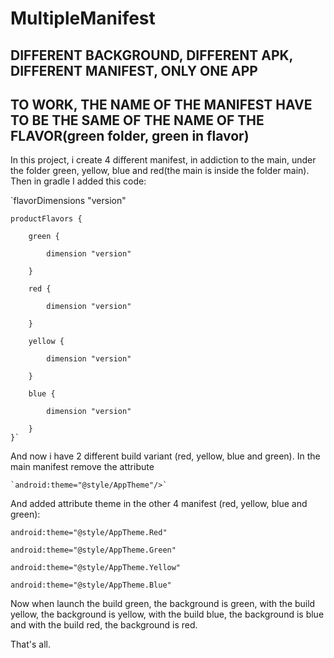 # MultipleManifest
## DIFFERENT BACKGROUND, DIFFERENT APK, DIFFERENT MANIFEST, ONLY ONE APP

## TO WORK, THE NAME OF THE MANIFEST HAVE TO BE THE SAME OF THE NAME OF THE FLAVOR(green folder, green in flavor)

In this project, i create 4 different manifest, in addiction to the main, under the folder green, yellow, blue and red(the main is inside the folder main).
Then in gradle I added this code: 

`flavorDimensions "version"

    productFlavors {
    
        green {
        
            dimension "version"
            
        }
        
        red {
        
            dimension "version"
            
        }
        
        yellow {
        
            dimension "version"
            
        }
        
        blue {
        
            dimension "version"
            
        }
    }`
   
   And now i have 2 different build variant (red, yellow, blue and green).
   In the main manifest remove the attribute 
   
    `android:theme="@style/AppTheme"/>`
    
   And added attribute theme in the other 4 manifest (red, yellow, blue and green):
    
   `android:theme="@style/AppTheme.Red"`
   
   `android:theme="@style/AppTheme.Green"`
   
   `android:theme="@style/AppTheme.Yellow"`
   
   `android:theme="@style/AppTheme.Blue"`
   
   Now when launch the build green, the background is green, with the build yellow, the background is yellow, with the build blue, the background is blue and with the build red, the background is red.
   
   That's all.
